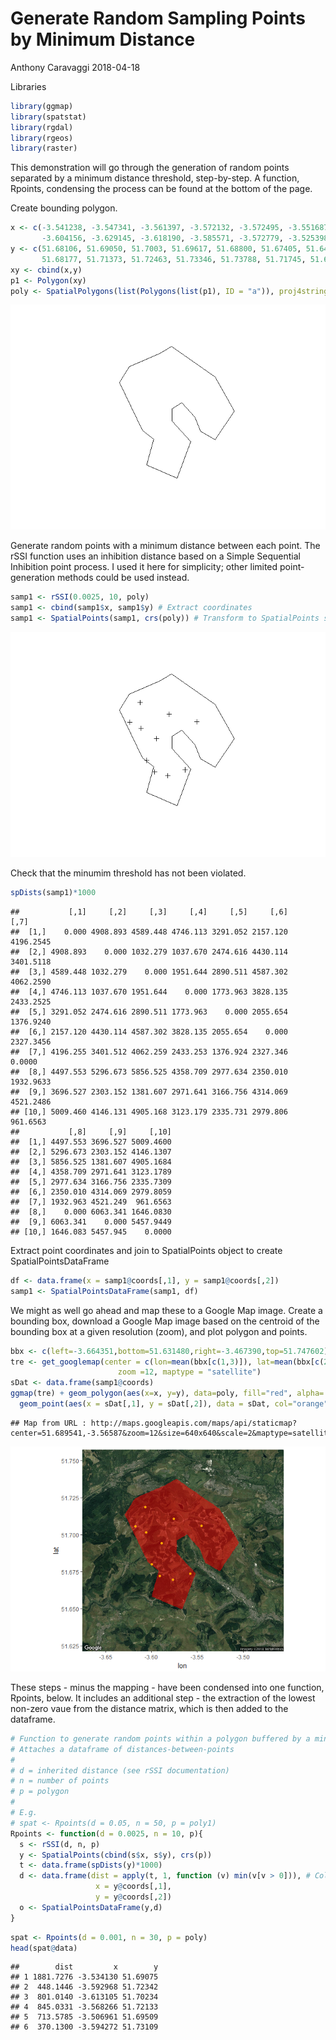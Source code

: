 Generate Random Sampling Points by Minimum Distance
================
Anthony Caravaggi
2018-04-18

Libraries

``` r
library(ggmap)
library(spatstat)
library(rgdal)
library(rgeos)
library(raster)
```

This demonstration will go through the generation of random points separated by a minimum distance threshold, step-by-step. A function, Rpoints, condensing the process can be found at the bottom of the page.

Create bounding polygon.

``` r
x <- c(-3.541238, -3.547341, -3.561397, -3.572132, -3.572495, -3.551687, -3.566528, -3.599789, -3.592162,
       -3.604156, -3.629145, -3.618190, -3.585571, -3.572779, -3.525398, -3.504483, -3.525454, -3.541238)
y <- c(51.68106, 51.69050, 51.7003, 51.69617, 51.68800, 51.67405, 51.64949, 51.65832, 51.67560,
       51.68177, 51.71373, 51.72463, 51.73346, 51.73788, 51.71745, 51.69461, 51.67548, 51.68106)
xy <- cbind(x,y)
p1 <- Polygon(xy)
poly <- SpatialPolygons(list(Polygons(list(p1), ID = "a")), proj4string=CRS("+proj=longlat +ellps=WGS84 +datum=WGS84 +no_defs"))
```

![](Rpoints_files/figure-markdown_github-ascii_identifiers/unnamed-chunk-2-1.png)

Generate random points with a minimum distance between each point. The rSSI function uses an inhibition distance based on a Simple Sequential Inhibition point process. I used it here for simplicity; other limited point-generation methods could be used instead.

``` r
samp1 <- rSSI(0.0025, 10, poly) 
samp1 <- cbind(samp1$x, samp1$y) # Extract coordinates
samp1 <- SpatialPoints(samp1, crs(poly)) # Transform to SpatialPoints shapefile
```

![](Rpoints_files/figure-markdown_github-ascii_identifiers/unnamed-chunk-3-1.png)

Check that the minumim threshold has not been violated.

``` r
spDists(samp1)*1000
```

    ##           [,1]     [,2]     [,3]     [,4]     [,5]     [,6]      [,7]
    ##  [1,]    0.000 4908.893 4589.448 4746.113 3291.052 2157.120 4196.2545
    ##  [2,] 4908.893    0.000 1032.279 1037.670 2474.616 4430.114 3401.5118
    ##  [3,] 4589.448 1032.279    0.000 1951.644 2890.511 4587.302 4062.2590
    ##  [4,] 4746.113 1037.670 1951.644    0.000 1773.963 3828.135 2433.2525
    ##  [5,] 3291.052 2474.616 2890.511 1773.963    0.000 2055.654 1376.9240
    ##  [6,] 2157.120 4430.114 4587.302 3828.135 2055.654    0.000 2327.3456
    ##  [7,] 4196.255 3401.512 4062.259 2433.253 1376.924 2327.346    0.0000
    ##  [8,] 4497.553 5296.673 5856.525 4358.709 2977.634 2350.010 1932.9633
    ##  [9,] 3696.527 2303.152 1381.607 2971.641 3166.756 4314.069 4521.2486
    ## [10,] 5009.460 4146.131 4905.168 3123.179 2335.731 2979.806  961.6563
    ##           [,8]     [,9]     [,10]
    ##  [1,] 4497.553 3696.527 5009.4600
    ##  [2,] 5296.673 2303.152 4146.1307
    ##  [3,] 5856.525 1381.607 4905.1684
    ##  [4,] 4358.709 2971.641 3123.1789
    ##  [5,] 2977.634 3166.756 2335.7309
    ##  [6,] 2350.010 4314.069 2979.8059
    ##  [7,] 1932.963 4521.249  961.6563
    ##  [8,]    0.000 6063.341 1646.0830
    ##  [9,] 6063.341    0.000 5457.9449
    ## [10,] 1646.083 5457.945    0.0000

Extract point coordinates and join to SpatialPoints object to create SpatialPointsDataFrame

``` r
df <- data.frame(x = samp1@coords[,1], y = samp1@coords[,2]) 
samp1 <- SpatialPointsDataFrame(samp1, df)
```

We might as well go ahead and map these to a Google Map image. Create a bounding box, download a Google Map image based on the centroid of the bounding box at a given resolution (zoom), and plot polygon and points.

``` r
bbx <- c(left=-3.664351,bottom=51.631480,right=-3.467390,top=51.747602)
tre <- get_googlemap(center = c(lon=mean(bbx[c(1,3)]), lat=mean(bbx[c(2,4)])),
                        zoom =12, maptype = "satellite")
sDat <- data.frame(samp1@coords)
ggmap(tre) + geom_polygon(aes(x=x, y=y), data=poly, fill="red", alpha=.5) + 
  geom_point(aes(x = sDat[,1], y = sDat[,2]), data = sDat, col="orange")
```

    ## Map from URL : http://maps.googleapis.com/maps/api/staticmap?center=51.689541,-3.56587&zoom=12&size=640x640&scale=2&maptype=satellite&sensor=false

![](Rpoints_files/figure-markdown_github-ascii_identifiers/unnamed-chunk-6-1.png)

These steps - minus the mapping - have been condensed into one function, Rpoints, below. It includes an additional step - the extraction of the lowest non-zero vaue from the distance matrix, which is then added to the dataframe.

``` r
# Function to generate random points within a polygon buffered by a minimum distance
# Attaches a dataframe of distances-between-points
#
# d = inherited distance (see rSSI documentation)
# n = number of points
# p = polygon
#
# E.g.
# spat <- Rpoints(d = 0.05, n = 50, p = poly1)
Rpoints <- function(d = 0.0025, n = 10, p){
  s <- rSSI(d, n, p) 
  y <- SpatialPoints(cbind(s$x, s$y), crs(p))
  t <- data.frame(spDists(y)*1000)
  d <- data.frame(dist = apply(t, 1, function (v) min(v[v > 0])), # Collapse distances to non-zero minimum
                   x = y@coords[,1],
                   y = y@coords[,2])
  o <- SpatialPointsDataFrame(y,d)
}
```

``` r
spat <- Rpoints(d = 0.001, n = 30, p = poly)
head(spat@data)
```

    ##        dist         x        y
    ## 1 1881.7276 -3.534130 51.69075
    ## 2  448.1446 -3.592968 51.72342
    ## 3  801.0140 -3.613105 51.70234
    ## 4  845.0331 -3.568266 51.72133
    ## 5  713.5785 -3.506961 51.69509
    ## 6  370.1300 -3.594272 51.73109
